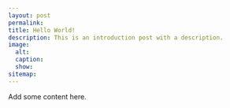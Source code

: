 ```yaml
---
layout: post
permalink:
title: Hello World!
description: This is an introduction post with a description.
image:
  alt:
  caption:
  show:
sitemap:
---
```

Add some content here.